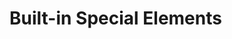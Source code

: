 # Built-in Special Elements <template>

The <template> tag is used as a placeholder when  
we want to use a built-in directive without  
rendering an element in the DOM.  
